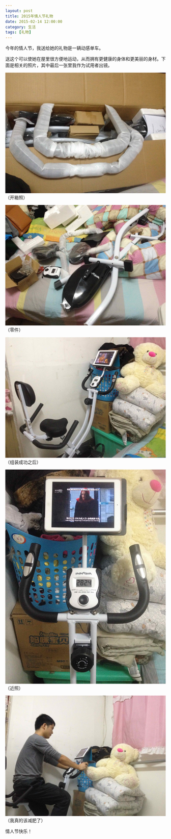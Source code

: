 ```yaml
---
layout: post
title: 2015年情人节礼物
date: 2015-02-14 12:00:00
category: 生活
tags: [礼物]
---
```


今年的情人节，我送给她的礼物是一辆动感单车。

<!--more-->

送这个可以使她在屋里很方便地运动，从而拥有更健康的身体和更美丽的身材。下面是相关的照片，其中最后一张里我作为试用者出镜。

![](/images/2015-02-14-bike-package.jpg)
（开箱照）

![](/images/2015-02-14-bike-parts.jpg)
（零件）

![](/images/2015-02-14-bike-far.jpg)
（组装成功之后）

![](/images/2015-02-14-bike-near.jpg)
（近照）

![](/images/2015-02-14-bike-running.jpg)
（我真的该减肥了）

情人节快乐！